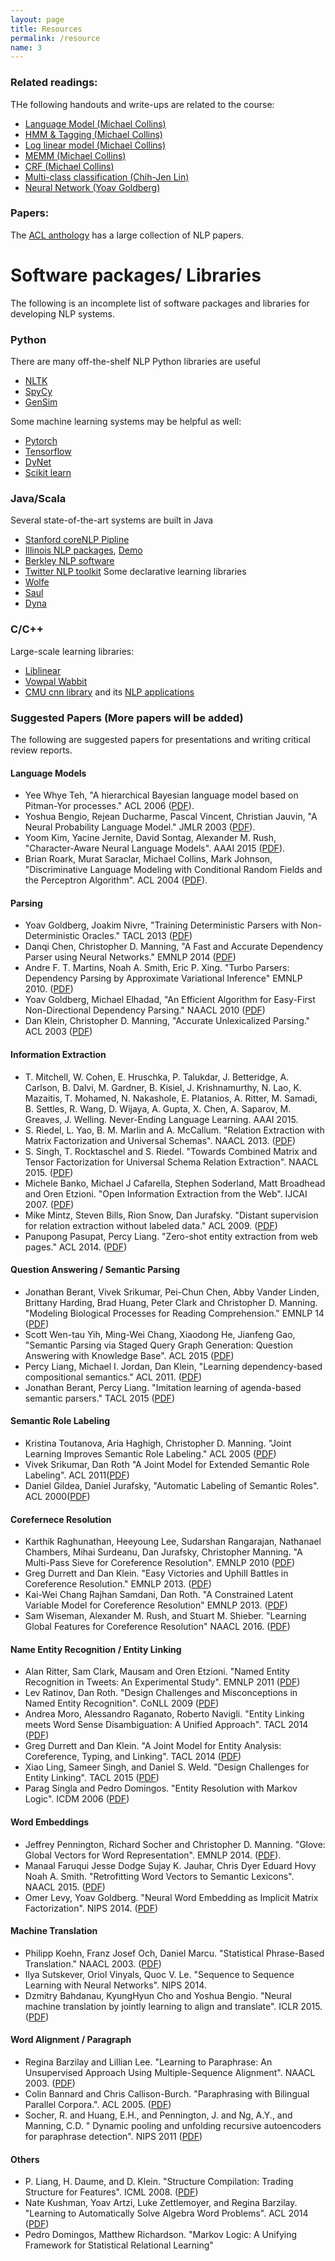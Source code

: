 ```yaml
---
layout: page
title: Resources
permalink: /resource
name: 3
---
```

### Related readings:
THe following handouts and write-ups are related to the course:
- [Language Model (Michael Collins)](http://www.cs.columbia.edu/~mcollins/lm-spring2013.pdf)
- [HMM & Tagging (Michael Collins)](http://www.cs.columbia.edu/~mcollins/hmms-spring2013.pdf)
- [Log linear model (Michael Collins)](http://www.cs.columbia.edu/~mcollins/loglinear.pdf)
- [MEMM (Michael Collins)](http://www.cs.columbia.edu/~mcollins/fall2014-loglineartaggers.pdf)
- [CRF (Michael Collins)](http://www.cs.columbia.edu/~mcollins/crf.pdf)
- [Multi-class classification (Chih-Jen Lin)](https://www.csie.ntu.edu.tw/~cjlin/papers/multisvm.pdf)
- [Neural Network (Yoav Goldberg)](http://u.cs.biu.ac.il/~yogo/nnlp.pdf)

### Papers:
The [ACL anthology](http://aclweb.org/anthology-new/) has a large collection of NLP papers. 


# Software packages/ Libraries
The following is an incomplete list of software packages and libraries for developing NLP systems. 

### Python
There are many off-the-shelf NLP Python libraries are useful
- [NLTK](http://www.nltk.org/)
- [SpyCy](https://spacy.io/)
- [GenSim](https://radimrehurek.com/gensim/)

Some machine learning systems may be helpful as well:
- [Pytorch](http://pytorch.org/)
- [Tensorflow](https://www.tensorflow.org/)
- [DyNet](https://github.com/clab/dynet)
- [Scikit learn](http://scikit-learn.org/stable/)

### Java/Scala
Several state-of-the-art systems are built in Java
- [Stanford coreNLP Pipline](http://stanfordnlp.github.io/CoreNLP/)
- [Illinois NLP packages](https://cogcomp.cs.illinois.edu/page/software/), [Demo](http://cogcomp.cs.illinois.edu/curator/demo/)
- [Berkley NLP software](http://nlp.cs.berkeley.edu/software.shtml)
- [Twitter NLP toolkit](https://github.com/aritter/twitter_nlp)
Some declarative learning libraries
- [Wolfe](http://www.wolfe.ml/)
- [Saul](https://github.com/IllinoisCogComp/saul)
- [Dyna](https://github.com/nwf/dyna)

### C/C++
Large-scale learning libraries:
- [Liblinear](https://www.csie.ntu.edu.tw/~cjlin/liblinear/)
- [Vowpal Wabbit](www.hunch.net/~vw)
- [CMU cnn library](https://github.com/clab/cnn) and its [NLP applications](https://github.com/clab)


### Suggested Papers (More papers will be added)

The following are suggested papers for presentations and writing critical review reports. 

#### Language Models

- Yee Whye Teh, "A hierarchical Bayesian language model based on Pitman-Yor processes." ACL 2006 ([PDF](http://www.aclweb.org/anthology/P06-1124.pdf)).
- Yoshua Bengio, Rejean Ducharme, Pascal Vincent, Christian Jauvin, "A Neural Probability Language Model." JMLR 2003 ([PDF](http://www.jmlr.org/papers/volume3/bengio03a/bengio03a.pdf)).
- Yoom Kim, Yacine Jernite, David Sontag, Alexander M. Rush, "Character-Aware Neural Language Models". AAAI 2015 ([PDF](https://arxiv.org/pdf/1508.06615v4.pdf)).
- Brian Roark, Murat Saraclar, Michael Collins, Mark Johnson, "Discriminative Language Modeling with Conditional Random Fields and the Perceptron Algorithm". ACL 2004 ([PDF](http://www.aclweb.org/anthology/P04-1007.pdf)).

#### Parsing
- Yoav Goldberg, Joakim Nivre, "Training Deterministic Parsers with Non-Deterministic Oracles." TACL 2013 ([PDF](http://www.aclweb.org/anthology/Q/Q13/Q13-1033.pdf))
- Danqi Chen, Christopher D. Manning, "A Fast and Accurate Dependency Parser using Neural Networks." EMNLP 2014 ([PDF](http://cs.stanford.edu/people/danqi/papers/emnlp2014.pdf))
- Andre F. T. Martins,  Noah A. Smith, Eric P. Xing. "Turbo Parsers: Dependency Parsing by Approximate Variational Inference" EMNLP 2010. ([PDF](https://www.cs.cmu.edu/~afm/Home_files/emnlp2010.pdf))
- Yoav Goldberg, Michael Elhadad, "An Efficient Algorithm for Easy-First Non-Directional Dependency Parsing." NAACL 2010 ([PDF](http://www.aclweb.org/anthology/N10-1115))
- Dan Klein, Christopher D. Manning, "Accurate Unlexicalized Parsing." ACL 2003 ([PDF](https://people.eecs.berkeley.edu/~klein/papers/unlexicalized-parsing.pdf))


#### Information Extraction 
- T. Mitchell, W. Cohen, E. Hruschka, P. Talukdar, J. Betteridge, A. Carlson, B. Dalvi, M. Gardner, B. Kisiel, J. Krishnamurthy, N. Lao, K. Mazaitis, T. Mohamed, N. Nakashole, E. Platanios, A. Ritter, M. Samadi, B. Settles, R. Wang, D. Wijaya, A. Gupta, X. Chen, A. Saparov, M. Greaves, J. Welling. Never-Ending Language Learning. AAAI 2015.
- S. Riedel, L. Yao, B. M. Marlin and A. McCallum. "Relation Extraction with Matrix Factorization and Universal Schemas". NAACL 2013. ([PDF](http://www.aclweb.org/anthology/N13-1008))
- S. Singh, T. Rocktaschel and S. Riedel. "Towards Combined Matrix and Tensor Factorization for Universal Schema Relation Extraction". NAACL 2015. ([PDF](http://sameersingh.org/files/papers/mftf-vsm15.pdf))
- Michele Banko, Michael J Cafarella, Stephen Soderland, Matt Broadhead and Oren Etzioni. "Open Information Extraction from the Web".  IJCAI 2007. ([PDF](http://www.aaai.org/Papers/IJCAI/2007/IJCAI07-429.pdf))
- Mike Mintz, Steven Bills, Rion Snow, Dan Jurafsky. "Distant supervision for relation extraction without labeled data." ACL 2009. ([PDF](http://web.stanford.edu/~jurafsky/mintz.pdf))
- Panupong Pasupat, Percy Liang. "Zero-shot entity extraction from web pages." ACL 2014. ([PDF](http://cs.stanford.edu/~pliang/papers/extraction-acl2014.pdf))
#### Question Answering / Semantic Parsing
- Jonathan Berant, Vivek Srikumar, Pei-Chun Chen, Abby Vander Linden, Brittany Harding, Brad Huang, Peter Clark and Christopher D. Manning. "Modeling Biological Processes for Reading Comprehension." EMNLP 14 ([PDF](http://nlp.stanford.edu/pubs/berant-srikumar-manning-emnlp14.pdf))
- Scott Wen-tau Yih, Ming-Wei Chang, Xiaodong He, Jianfeng Gao, "Semantic Parsing via Staged Query Graph Generation: Question Answering with Knowledge Base". ACL 2015 ([PDF](http://www.aclweb.org/anthology/P15-1128))
- Percy Liang, Michael I. Jordan, Dan Klein, "Learning dependency-based compositional semantics." ACL 2011. ([PDF](http://cs.stanford.edu/~pliang/papers/dcs-acl2011.pdf))
- Jonathan Berant, Percy Liang. "Imitation learning of agenda-based semantic parsers." TACL 2015 ([PDF](http://cs.stanford.edu/~pliang/papers/agenda-tacl2015.pdf))


#### Semantic Role Labeling
- Kristina Toutanova, Aria Haghigh, Christopher D. Manning. "Joint Learning Improves Semantic Role Labeling." ACL 2005 ([PDF](http://www.aclweb.org/anthology/P05-1073))
- Vivek Srikumar, Dan Roth "A Joint Model for Extended Semantic Role Labeling". ACL 2011([PDF](http://www.aclweb.org/anthology/D11-1012))
- Daniel Gildea, Daniel Jurafsky, "Automatic Labeling of Semantic Roles". ACL 2000([PDF](http://www.aclweb.org/anthology/P00-1065))

#### Corefernece Resolution
- Karthik Raghunathan, Heeyoung Lee, Sudarshan Rangarajan, Nathanael Chambers, Mihai Surdeanu, Dan Jurafsky, Christopher Manning. "A Multi-Pass Sieve for Coreference Resolution". EMNLP 2010 ([PDF](http://www.aclweb.org/anthology/D10-1048))
- Greg Durrett and Dan Klein. "Easy Victories and Uphill Battles in Coreference Resolution." EMNLP 2013. ([PDF](http://www.eecs.berkeley.edu/~gdurrett/papers/durrett-klein-emnlp2013.pdf))
- Kai-Wei Chang Rajhan Samdani, Dan Roth. "A Constrained Latent Variable Model for Coreference Resolution" EMNLP 2013. ([PDF](http://www.aclweb.org/website/old_anthology/D/D13/D13-1057.pdf))
- Sam Wiseman, Alexander M. Rush, and Stuart M. Shieber. "Learning Global Features for Coreference Resolution" NAACL 2016. ([PDF](http://nlp.seas.harvard.edu/papers/corefmain.pdf))


#### Name Entity Recognition / Entity Linking
- Alan Ritter, Sam Clark, Mausam and Oren Etzioni. "Named Entity Recognition in Tweets: An Experimental Study". EMNLP 2011 ([PDF](https://homes.cs.washington.edu/~mausam/papers/emnlp11.pdf))
- Lev Ratinov,  Dan Roth. "Design Challenges and Misconceptions in Named Entity Recognition". CoNLL 2009 ([PDF](http://www.cs.brandeis.edu/~marc/misc/proceedings/naacl-hlt-2009/CoNLL/pdf/CoNLL19.pdf))
- Andrea Moro, Alessandro Raganato, Roberto Navigli. "Entity Linking meets Word Sense Disambiguation: A Unified Approach". TACL 2014 ([PDF](https://transacl.org/ojs/index.php/tacl/article/download/291/47))
- Greg Durrett and Dan Klein. "A Joint Model for Entity Analysis: Coreference, Typing, and Linking". TACL 2014 ([PDF](http://nlp.cs.berkeley.edu/pubs/Durrett-Klein_2014_Joint_paper.pdf))
- Xiao Ling, Sameer Singh, and Daniel S. Weld. "Design Challenges for Entity Linking". TACL 2015 ([PDF](http://sameersingh.org/files/papers/entitylinking-tacl15.pdf))
- Parag Singla and Pedro Domingos. "Entity Resolution with Markov Logic". ICDM 2006 ([PDF](http://homes.cs.washington.edu/~pedrod/papers/icdm06.pdf))


#### Word Embeddings
- Jeffrey Pennington, Richard Socher and Christopher D. Manning. "Glove: Global Vectors for Word Representation". EMNLP 2014. ([PDF](http://nlp.stanford.edu/projects/glove/glove.pdf)).
- Manaal Faruqui Jesse Dodge Sujay K. Jauhar, Chris Dyer Eduard Hovy Noah A. Smith. "Retrofitting Word Vectors to Semantic Lexicons". NAACL 2015. ([PDF](https://www.cs.cmu.edu/~hovy/papers/15HLT-retrofitting-word-vectors.pdf))
- Omer Levy, Yoav Goldberg. "Neural Word Embedding as Implicit Matrix Factorization". NIPS 2014. ([PDF](https://papers.nips.cc/paper/5477-neural-word-embedding-as-implicit-matrix-factorization.pdf))

#### Machine Translation 
- Philipp Koehn, Franz Josef Och, Daniel Marcu. "Statistical Phrase-Based Translation."  NAACL 2003. ([PDF](http://www.aclweb.org/anthology/N03-1017))
- Ilya Sutskever, Oriol Vinyals, Quoc V. Le. "Sequence to Sequence Learning with Neural Networks". NIPS 2014. 
- Dzmitry Bahdanau, KyungHyun Cho and Yoshua Bengio. "Neural machine translation by jointly learning to align and translate". ICLR 2015. ([PDF](https://arxiv.org/pdf/1409.0473v7.pdf))

#### Word Alignment / Paragraph 
- Regina Barzilay and Lillian Lee. "Learning to Paraphrase: An Unsupervised Approach Using Multiple-Sequence Alignment". NAACL 2003. ([PDF](http://www.cs.cornell.edu/home/llee/papers/statpar.pdf))
- Colin Bannard and Chris Callison-Burch. "Paraphrasing with Bilingual Parallel Corpora.". ACL 2005.  ([PDF](https://www.cs.jhu.edu/~ccb/publications/paraphrasing-with-bilingual-parallel-corpora.pdf))
- Socher, R. and Huang, E.H., and Pennington, J. and Ng, A.Y., and Manning, C.D. " Dynamic pooling and unfolding recursive autoencoders for paraphrase detection". NIPS 2011 ([PDF](http://www.socher.org/uploads/Main/SocherHuangPenningtonNgManning_NIPS2011.pdf))

#### Others
- P. Liang, H. Daume, and D. Klein. "Structure Compilation: Trading Structure for Features". ICML 2008. ([PDF](https://cs.stanford.edu/~pliang/papers/structure-icml2008.pdf))
- Nate Kushman, Yoav Artzi, Luke Zettlemoyer, and Regina Barzilay. "Learning to Automatically Solve Algebra Word Problems". ACL 2014 ([PDF](https://people.csail.mit.edu/regina/my_papers/wp.pdf))
- Pedro Domingos, Matthew Richardson. "Markov Logic: A Unifying Framework for Statistical Relational Learning"
